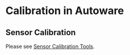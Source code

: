 # Calibration in Autoware

## Sensor Calibration

Please see [Sensor Calibration Tools](../../../src/autoware/calibration_tools/sensor/README.md).
